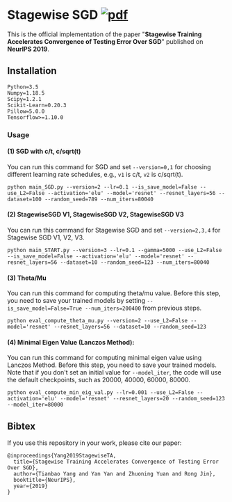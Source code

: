 # Stagewise SGD  [![pdf](https://img.shields.io/badge/Arxiv-pdf-orange.svg?style=flat)](https://proceedings.neurips.cc/paper/2019/file/fcdf25d6e191893e705819b177cddea0-Paper.pdf)

This is the official implementation of the paper "**Stagewise Training Accelerates Convergence of Testing Error Over SGD**" published on **NeurIPS 2019**. 

## Installation
```
Python=3.5
Numpy=1.18.5 
Scipy=1.2.1
Scikit-Learn=0.20.3
Pillow=5.0.0
Tensorflow>=1.10.0
```

### Usage

#### (1) SGD with c/t, c/sqrt(t)
You can run this command for SGD and set `--version=0,1` for choosing different learning rate schedules, e.g., `v1` is c/t, `v2` is c/sqrt(t).
```
python main_SGD.py --version=2 --lr=0.1 --is_save_model=False --use_L2=False --activation='elu' --model='resnet' --resnet_layers=56 --dataset=100 --random_seed=789 --num_iters=80040
```
#### (2) StagewiseSGD V1, StagewiseSGD V2, StagewiseSGD V3
You can run this command for Stagewise SGD and set `--version=2,3,4` for Stagewise SGD V1, V2, V3.
```
python main_START.py --version=3 --lr=0.1 --gamma=5000 --use_L2=False --is_save_model=False --activation='elu' --model='resnet' --resnet_layers=56 --dataset=10 --random_seed=123 --num_iters=80040
```
#### (3) Theta/Mu
You can run this command for computing theta/mu value. Before this step, you need to save your trained models by setting `--is_save_model=False=True --num_iters=200400` from previous steps. 
```
python eval_compute_theta_mu.py --version=2 --use_L2=False --model='resnet' --resnet_layers=56 --dataset=10 --random_seed=123
```

#### (4) Minimal Eigen Value (Lanczos Method): 
You can run this command for computing minimal eigen value using Lanczos Method. Before this step, you need to save your trained models. Note that if you don't set an initial value for `--model_iter`, the code will use the default checkpoints, such as 20000, 40000, 60000, 80000.
```
python eval_compute_min_eig_val.py --lr=0.001 --use_L2=False --activation='elu' --model='resnet' --resnet_layers=20 --random_seed=123 --model_iter=80000
```

## Bibtex 
If you use this repository in your work, please cite our paper:

```
@inproceedings{Yang2019StagewiseTA,
  title={Stagewise Training Accelerates Convergence of Testing Error Over SGD},
  author={Tianbao Yang and Yan Yan and Zhuoning Yuan and Rong Jin},
  booktitle={NeurIPS},
  year={2019}
}
```
